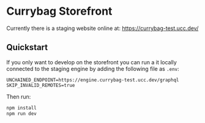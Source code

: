 # Currybag Storefront

Currently there is a staging website online at: https://currybag-test.ucc.dev/

## Quickstart

If you only want to develop on the storefront you can run a it locally connected
to the staging engine by adding the following file as `.env`:

```env
UNCHAINED_ENDPOINT=https://engine.currybag-test.ucc.dev/graphql
SKIP_INVALID_REMOTES=true
```

Then run:

```bash
npm install
npm run dev
```
